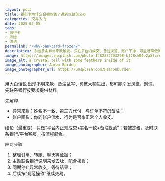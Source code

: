 ```yaml
---
layout: post
title: 银行卡为什么会被冻结？遇到冻结怎么办
categories: 交易入门
date: 2025-02-05
tags:
- 银行卡
- 风险
- 冻结
permalink: "/why-bankcard-frozen/"
description: 冻结多由异常来款触发。只在平台内成交、备注规范、账户干净，可显著降低风险；若被冻结，先配合核验。
image: https://images.unsplash.com/photo-1482331293298-bf28cb04e2a8?crop=entropy&cs=tinysrgb&fit=max&fm=jpg&ixid=M3w4MDE0MTh8MHwxfHNlYXJjaHw2fHxmcm96ZW4tYmFuay1hY2NvdW50LXNvbHV0aW9ufGVufDB8MHx8fDE3NTczMTk0NDZ8MA&ixlib=rb-4.1.0&q=80&w=1080
image_alt: a crystal ball with some feathers inside of it
image_photographer: Aaron Burden
image_photographer_url: https://unsplash.com/@aaronburden
---
```

用大白话说
出现不明来款、备注乱写、频繁大额进出，都可能引发风控。别慌，先联系银行按要求提供材料。

先解释
- 异常来款：姓名不一致、第三方代付、与订单不符的备注；
- 账户画像：你的账户流水、行为是否像正常个人收支。

结论（最重要）
只做“平台内正规成交+实名一致+备注规范”；若被冻结，及时联系银行/平台客服，按流程配合。

应对步骤
1) 整理订单、转账、聊天等证据；
2) 主动联系银行说明来龙去脉，配合核验；
3) 同期停止异常收支，等待结果；
4) 后续按“规范操作”继续交易。


